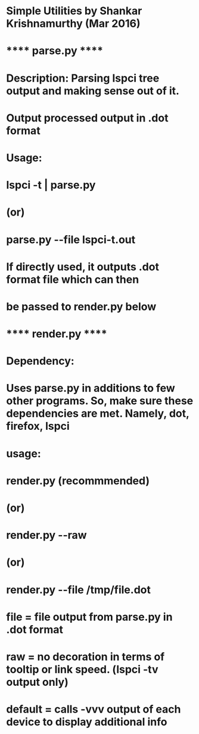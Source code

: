 #
# Simple Utilities by Shankar Krishnamurthy (Mar 2016)
#
#       **** parse.py ****
# Description: Parsing lspci tree output and making sense out of it. 
#              Output processed output in .dot format
#
# Usage:
#
#   lspci -t | parse.py
# (or)
#   parse.py --file lspci-t.out
# 
# If directly used, it outputs .dot format file which can then
# be passed to render.py below
#
#
#       **** render.py ****
# Dependency:
#    Uses parse.py in additions to few other programs. So, make sure these dependencies are met. Namely, dot, firefox, lspci
#
# usage:
#   render.py (recommmended)
# (or)
#   render.py --raw
# (or)
#   render.py --file /tmp/file.dot
#
#  file = file output from parse.py in .dot format
#  raw = no decoration in terms of tooltip or link speed. (lspci -tv output only)
#  default = calls -vvv output of each device to display additional info
#


